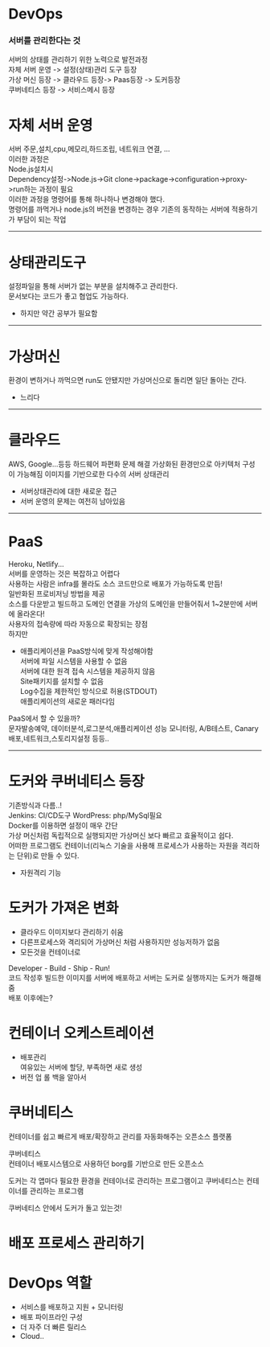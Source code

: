 # DevOps

### 서버를 관리한다는 것

서버의 상태를 관리하기 위한 노력으로 발전과정  
자체 서버 운영 -> 설정(상태)관리 도구 등장  
가상 머신 등장 -> 클라우드 등장-> Paas등장 -> 도커등장  
쿠버네티스 등장 -> 서비스메시 등장

# 자체 서버 운영

서버 주문,설치,cpu,메모리,하드조립, 네트워크 연결, ...  
 이러한 과정은  
 Node.js설치시  
 Dependency설정->Node.js->Git clone->package->configuration->proxy->run하는 과정이 필요  
 이러한 과정을 명령어를 통해 하나하나 변경해야 했다.  
 명령어를 까먹거나 node.js의 버전을 변경하는 경우 기존의 동작하는 서버에 적용하기가 부담이 되는 작업

---

# 상태관리도구

설정파일을 통해 서버가 없는 부분을 설치해주고 관리한다.  
 문서보다는 코드가 좋고 협업도 가능하다.

- 하지만 약간 공부가 필요함

---

# 가상머신

환경이 변하거나 까먹으면 run도 안됐지만 가상머신으로 돌리면 일단 돌아는 간다.

- 느리다

---

# 클라우드

AWS, Google...등등
하드웨어 파편화 문제 해결
가상화된 환경만으로 아키텍처 구성이 가능해짐
이미지를 기반으로한 다수의 서버 상태관리

- 서버상태관리에 대한 새로운 접근
- 서버 운영의 문제는 여전히 남아있음

---

# PaaS

Heroku, Netlify...  
 서버를 운영하는 것은 복잡하고 어렵다  
 사용하는 사람은 infra를 몰라도 소스 코드만으로 배포가 가능하도록 만듬!  
 일반화된 프로비저닝 방법을 제공  
 소스를 다운받고 빌드하고 도메인 연결을 가상의 도메인을 만들어줘서 1~2분만에 서버에 올라온다!  
 사용자의 접속량에 따라 자동으로 확장되는 장점  
 하지만

- 애플리케이션을 PaaS방식에 맞게 작성해야함  
  서버에 파일 시스템을 사용할 수 없음  
  서버에 대한 원격 접속 시스템을 제공하지 않음  
  Site패키지를 설치할 수 없음  
  Log수집을 제한적인 방식으로 허용(STDOUT)  
  애플리케이션의 새로운 패러다임

PaaS에서 할 수 있을까?  
문자발송예약, 데이터분석,로그분석,애플리케이션 성능 모니터링, A/B테스트, Canary배포,네트워크,스토리지설정 등등..

---

# 도커와 쿠버네티스 등장

기존방식과 다름..!  
Jenkins: CI/CD도구
WordPress: php/MySql필요  
Docker를 이용하면 설정이 매우 간단  
가상 머신처럼 독립적으로 실행되지만 가상머신 보다 빠르고 효율적이고 쉽다.  
어떠한 프로그램도 컨테이너(리눅스 기술을 사용해 프로세스가 사용하는 자원을 격리하는 단위)로 만들 수 있다.

- 자원격리 기능

# 도커가 가져온 변화

- 클라우드 이미지보다 관리하기 쉬움
- 다른프로세스와 격리되어 가상머신 처럼 사용하지만 성능저하가 없음
- 모든것을 컨테이너로

Developer - Build - Ship - Run!  
코드 작성후 빌드한 이미지를 서버에 배포하고 서버는 도커로 실행까지는 도커가 해결해줌  
배포 이후에는?

# 컨테이너 오케스트레이션

- 배포관리  
  여유있는 서버에 할당, 부족하면 새로 생성
- 버전 업 롤 백을 알아서

# 쿠버네티스

컨테이너를 쉽고 빠르게 배포/확장하고 관리를 자동화해주는 오픈소스 플랫폼

쿠버네티스  
컨테이너 배포시스템으로 사용하던 borg를 기반으로 만든 오픈소스

도커는 각 앱마다 필요한 환경을 컨테이너로 관리하는 프로그램이고 쿠버네티스는 컨테이너를 관리하는 프로그램

쿠버네티스 안에서 도커가 돌고 있는것!

# 배포 프로세스 관리하기

# DevOps 역할

- 서비스를 배포하고 지원 + 모니터링
- 배포 파이프라인 구성
- 더 자주 더 빠른 릴리스
- Cloud..
